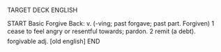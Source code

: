 TARGET DECK
ENGLISH

START
Basic
Forgive
Back: v. (-ving; past forgave; past part. Forgiven) 1 cease to feel angry or resentful towards; pardon. 2 remit (a debt).  forgivable adj. [old english]
END
